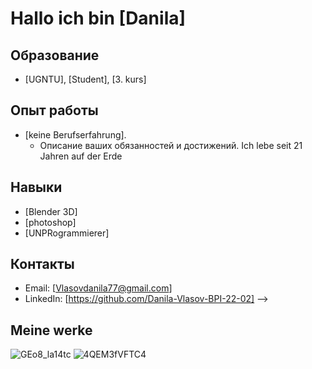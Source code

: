 # Hallo ich bin [Danila]

## Образование
- [UGNTU], [Student], [3. kurs]

## Опыт работы
- [keine Berufserfahrung].
  - Описание ваших обязанностей и достижений.
Ich lebe seit 21 Jahren auf der Erde

## Навыки
- [Blender 3D]
- [photoshop]
- [UNPRogrammierer]

## Контакты
- Email: [Vlasovdanila77@gmail.com]
- LinkedIn: [https://github.com/Danila-Vlasov-BPI-22-02]
-->
## Meine werke
![GEo8_la14tc](https://github.com/user-attachments/assets/3b634aa8-6e81-461b-b717-877b834283b0)
![4QEM3fVFTC4](https://github.com/user-attachments/assets/df94573d-389c-4592-be3f-cfa0e66234b2)
